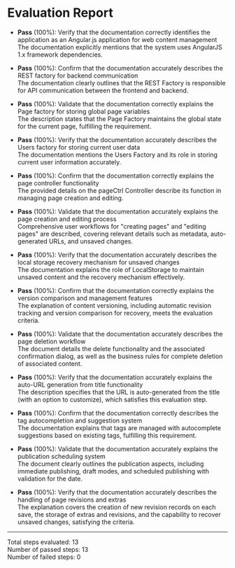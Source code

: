 # Evaluation Report

- **Pass** (100%): Verify that the documentation correctly identifies the application as an Angular.js application for web content management  
  The documentation explicitly mentions that the system uses AngularJS 1.x framework dependencies.

- **Pass** (100%): Confirm that the documentation accurately describes the REST factory for backend communication  
  The documentation clearly outlines that the REST Factory is responsible for API communication between the frontend and backend.

- **Pass** (100%): Validate that the documentation correctly explains the Page factory for storing global page variables  
  The description states that the Page Factory maintains the global state for the current page, fulfilling the requirement.

- **Pass** (100%): Verify that the documentation accurately describes the Users factory for storing current user data  
  The documentation mentions the Users Factory and its role in storing current user information accurately.

- **Pass** (100%): Confirm that the documentation correctly explains the page controller functionality  
  The provided details on the pageCtrl Controller describe its function in managing page creation and editing.

- **Pass** (100%): Validate that the documentation accurately explains the page creation and editing process  
  Comprehensive user workflows for "creating pages" and "editing pages" are described, covering relevant details such as metadata, auto-generated URLs, and unsaved changes.

- **Pass** (100%): Verify that the documentation accurately describes the local storage recovery mechanism for unsaved changes  
  The documentation explains the role of LocalStorage to maintain unsaved content and the recovery mechanism effectively.

- **Pass** (100%): Confirm that the documentation correctly explains the version comparison and management features  
  The explanation of content versioning, including automatic revision tracking and version comparison for recovery, meets the evaluation criteria.

- **Pass** (100%): Validate that the documentation accurately describes the page deletion workflow  
  The document details the delete functionality and the associated confirmation dialog, as well as the business rules for complete deletion of associated content.

- **Pass** (100%): Verify that the documentation accurately explains the auto-URL generation from title functionality  
  The description specifies that the URL is auto-generated from the title (with an option to customize), which satisfies this evaluation step.

- **Pass** (100%): Confirm that the documentation correctly describes the tag autocompletion and suggestion system  
  The documentation explains that tags are managed with autocomplete suggestions based on existing tags, fulfilling this requirement.

- **Pass** (100%): Validate that the documentation accurately explains the publication scheduling system  
  The document clearly outlines the publication aspects, including immediate publishing, draft modes, and scheduled publishing with validation for the date.

- **Pass** (100%): Verify that the documentation accurately describes the handling of page revisions and extras  
  The explanation covers the creation of new revision records on each save, the storage of extras and revisions, and the capability to recover unsaved changes, satisfying the criteria.

---

Total steps evaluated: 13  
Number of passed steps: 13  
Number of failed steps: 0